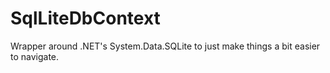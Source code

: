 # SqlLiteDbContext
Wrapper around .NET's System.Data.SQLite to just make things a bit easier to navigate.

